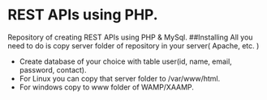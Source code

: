 # REST APIs using PHP.
Repository of creating REST APIs using PHP &amp; MySql.
##Installing
All you need to do is copy server folder of repository in your server( Apache, etc. )
* Create database of your choice with table user(id, name, email, password, contact).
* For Linux you can copy that server folder to /var/www/html.
* For windows copy to www folder of WAMP/XAAMP.